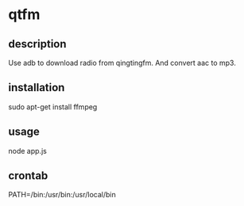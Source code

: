 # qtfm

## description
Use adb to download radio from qingtingfm. And convert aac to mp3.

## installation
sudo apt-get install ffmpeg

## usage
node app.js

## crontab
PATH=/bin:/usr/bin:/usr/local/bin

